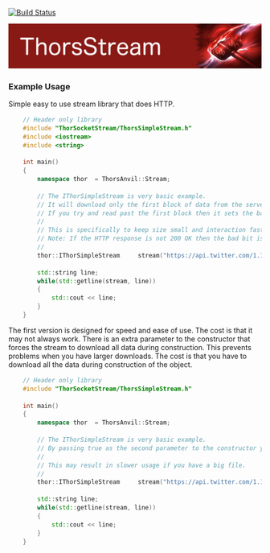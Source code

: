 [![Build Status](https://travis-ci.org/Loki-Astari/ThorsStream.svg?branch=master)](https://travis-ci.org/Loki-Astari/ThorsStream)

![ThorStream](../img/stream.jpg)

### Example Usage
Simple easy to use stream library that does HTTP.

````c++
    // Header only library
    #include "ThorSocketStream/ThorsSimpleStream.h"
    #include <iostream>
    #include <string>

    int main()
    {
        namespace thor  = ThorsAnvil::Stream;

        // The IThorSimpleStream is very basic example.
        // It will download only the first block of data from the server.
        // If you try and read past the first block then it sets the badbit of the stream.
        //
        // This is specifically to keep size small and interaction fast.
        // Note: If the HTTP response is not 200 OK then the bad bit is set.
        //
        thor::IThorSimpleStream     stream("https://api.twitter.com/1.1/help/privacy.json");

        std::string line;
        while(std::getline(stream, line))
        {
            std::cout << line;
        }
    }
````

The first version is designed for speed and ease of use. The cost is that it may not always work. There is an extra parameter to the constructor that forces the stream to download all data during construction. This prevents problems when you have larger downloads. The cost is that you have to download all the data during construction of the object.

````c++
    // Header only library
    #include "ThorSocketStream/ThorsSimpleStream.h"

    int main()
    {
        namespace thor  = ThorsAnvil::Stream;

        // The IThorSimpleStream is very basic example.
        // By passing true as the second parameter to the constructor you force the object to download the whole content of the file.
        //
        // This may result in slower usage if you have a big file.
        //
        thor::IThorSimpleStream     stream("https://api.twitter.com/1.1/help/privacy.json", true);

        std::string line;
        while(std::getline(stream, line))
        {
            std::cout << line;
        }
    }
````

